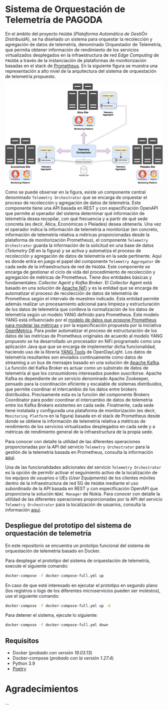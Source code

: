 # Sistema de Orquestación de Telemetría de PAGODA

En el ámbito del proyecto `PAGODA` (_Plataforma Automática de GestiÓn DistribuidA_), se ha diseñado un sistema para orquestar la recolección y agregación de datos de telemetría, denominado Orquestador de Telemetría, que permita obtener información de rendimiento de los servicios virtualizados desplegados en la infraestructura de red _Edge Computing_ de `PAGODA` a través de la instanciación de plataformas de monitorización basadas en el stack de [Prometheus](https://Prometheus.io/). En la siguiente figura se muestra una representación a alto nivel de la arquitectura del sistema de orquestación de telemetría propuesto.

![Telemetry Orchestration](docs/images/PAGODA_telemetry_orchestration-telemetry-distributed-scenario.png)

Como se puede observar en la figura, existe un componente central denominado `Telemetry Orchestrator` que se encarga de orquestar el proceso de recolección y agregación de datos de telemetría. Este componente tiene una API basada en REST y con especificación OpenAPI que permite al operador del sistema determinar qué información de telemetría desea recopilar, con qué frecuencia y a partir de qué sede concreta (es decir, Ática, Económicas o Pleiades) desea obtenerla. Una vez el operador indica la información de telemetría a monitorizar (en concreto, información de telemetría relativa a métricas proporcionadas desde la plataforma de monitorización Prometheus), el componente `Telemetry Orchestrator` guarda la información de la solicitud en una base de datos (_Telemetry DB_ en la figura) y se activa y automatiza el proceso de recolección y agregación de datos de telemetría en la sede pertinente. Aquí es donde entra en juego el papel del componente `Telemetry Aggregator` de cada sede de la infraestructura de red de `PAGODA`. Este componente se encarga de gestionar el ciclo de vida del procedimiento de recolección y agregación de métricas de Prometheus. Tiene dos entidades básicas y fundamentales: _Collector Agent_ y _Kafka Broker_. El _Collector_ Agent está basado en una solución de [Apache NiFi](https://nifi.apache.org/) y es la entidad que se encarga de automatizar el proceso de recolección de datos de telemetría de Prometheus según el intervalo de muestreo indicado. Esta entidad permite además realizar un procesamiento adicional para limpieza y estructuración de los datos de telemetría que conlleva la normalización de los datos de telemetría según un modelo YANG definido para Prometheus. Este modelo YANG está influenciado por el [modelo de datos que propone Prometheus para modelar las métricas](https://prometheus.io/docs/concepts/data_model/) y por la especificación propuesta por la iniciativa [OpenMetrics](https://github.com/OpenObservability/OpenMetrics/blob/main/specification/OpenMetrics.md). Para poder automatizar el proceso de estructuración de los datos de las métricas de Prometheus originales de acuerdo al modelo YANG propuesto se ha desarrollado un procesador en NiFi programado como una aplicación Java que que se encarga de implementar dicha funcionalidad, haciendo uso de la librería [YANG Tools](https://docs.opendaylight.org/en/stable-sulfur/developer-guides/yang-tools.html) de OpenDayLight. Los datos de telemetría resultantes son enviados continuamente como datos de streaming a un bus de mensajes basado en una solución de [Apache Kafka](https://kafka.apache.org/). La función del Kafka Broker es actuar como un substrato de datos de telemetría al que los consumidores interesados pueden suscribirse. Apache Kafka es dependiente de un servicio denominado Apache Zookeeper, pensado para la coordinación eficiente y escalable de sistemas distribuidos, que permite coordinar el intercambio de los datos entre brokers distribuidos. Precisamente esta es la función del componente Brokers Coordinator para poder coordinar el intercambio de datos de telemetría entre los Kafka Brokers existentes en cada sede. Finalmente, cada sede tiene instalada y configurada una plataforma de monitorización (es decir, `Monitoring Platform` en la figura) basada en el stack de Prometheus desde donde se obtiene la información de telemetría relativa a métricas de rendimiento de los servicios virtualizados desplegados en cada sede y a métricas de rendimiento general de la infraestructura de la propia sede. 

Para conocer con detalle la utilidad de las diferentes operaciones proporcionadas por la API del servicio `Telemetry Orchestrator` para la gestión de la telemetría basada en Prometheus, consulta la información [aquí](docs/prometheus-telemetry-openapi-recipe/README.md).

Una de las funcionalidades adicionales del servicio `Telemetry Orchestrator` es la opción de permitir activar el seguimiento activo de la localización de los equipos de usuarios o UEs (_User Equipments_) de los clientes móviles dentro de la infraestructura de red 5G de `PAGODA` mediante el uso subordinado de la API basada en REST y con especificación OpenAPI que proporciona la solución `NDAC Manager` de Nokia. Para conocer con detalle la utilidad de las diferentes operaciones proporcionadas por la API del servicio `Telemetry Orchestrator` para la localización de usuarios, consulta la información [aquí](docs/ue-location-openapi-recipe/README.md).

## Despliegue del prototipo del sistema de orquestación de telemetría

En este repositorio se encuentra un prototipo funcional del sistema de orquestación de telemetría basado en Docker.

Para desplegar el prototipo del sistema de orquestación de telemetría, execute el siguiente comando:
```bash
docker-compose -f docker-compose-full.yml up
```

En caso de que esté interesado en ejecutar el prototipo en segundo plano (los registros o _logs_ de los diferentes microservicios pueden ser molestos), use el siguiente comando:
```bash
docker-compose -f docker-compose-full.yml up -d
```

Para detener el sistema, ejecute lo siguiente:
```bash
docker-compose -f docker-compose-full.yml down
```

## Requisitos

- Docker (_probado con versión 19.03.13_)
- Docker-compose (_probado con la versión 1.27.4_)
- Python 3.9
- [Poetry](https://python-poetry.org/docs/)

# Agradecimientos
...
